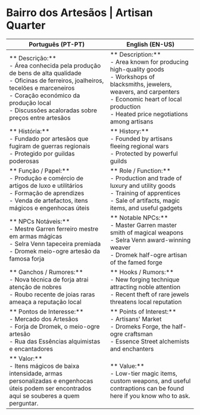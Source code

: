 # Bairro dos Artesãos | Artisan Quarter

| **Português (PT-PT)**                                                                                                                                                                                                                            | **English (EN-US)**                                                                                                                                                                                                             |
| ------------------------------------------------------------------------------------------------------------------------------------------------------------------------------------------------------------------------------------------------ | ------------------------------------------------------------------------------------------------------------------------------------------------------------------------------------------------------------------------------- |
| ** Descrição:**<br> - Área conhecida pela produção de bens de alta qualidade<br> - Oficinas de ferreiros, joalheiros, tecelões e marceneiros<br> - Coração económico da produção local<br> - Discussões acaloradas sobre preços entre artesãos | ** Description:**<br> - Area known for producing high-quality goods<br> - Workshops of blacksmiths, jewelers, weavers, and carpenters<br> - Economic heart of local production<br> - Heated price negotiations among artisans |
| ** História:**<br> - Fundado por artesãos que fugiram de guerras regionais<br> - Protegido por guildas poderosas                                                                                                                               | ** History:**<br> - Founded by artisans fleeing regional wars<br> - Protected by powerful guilds                                                                                                                              |
| ** Função / Papel:**<br> - Produção e comércio de artigos de luxo e utilitários<br> - Formação de aprendizes<br> - Venda de artefactos, itens mágicos e engenhocas úteis                                                                       | ** Role / Function:**<br> - Production and trade of luxury and utility goods<br> - Training of apprentices<br> - Sale of artifacts, magic items, and useful gadgets                                                           |
| ** NPCs Notáveis:**<br> - Mestre Garren  ferreiro mestre em armas mágicas<br> - Selra Venn  tapeceira premiada<br> - Dromek  meio-ogre artesão da famosa forja                                                                              | ** Notable NPCs:**<br> - Master Garren  master smith of magical weapons<br> - Selra Venn  award-winning weaver<br> - Dromek  half-ogre artisan of the famed forge                                                          |
| ** Ganchos / Rumores:**<br> - Nova técnica de forja atrai atenção de nobres<br> - Roubo recente de joias raras ameaça a reputação local                                                                                                        | ** Hooks / Rumors:**<br> - New forging technique attracting noble attention<br> - Recent theft of rare jewels threatens local reputation                                                                                      |
| ** Pontos de Interesse:**<br> - Mercado dos Artesãos<br> - Forja de Dromek, o meio-ogre artesão<br> - Rua das Essências  alquimistas e encantadores                                                                                           | ** Points of Interest:**<br> - Artisans' Market<br> - Dromeks Forge, the half-ogre craftsman<br> - Essence Street  alchemists and enchanters                                                                                |
| ** Valor:**<br> - Itens mágicos de baixa intensidade, armas personalizadas e engenhocas úteis podem ser encontrados aqui  se souberes a quem perguntar.                                                                                       | ** Value:**<br> - Low-tier magic items, custom weapons, and useful contraptions can be found here  if you know who to ask.                                                                                                   |





















